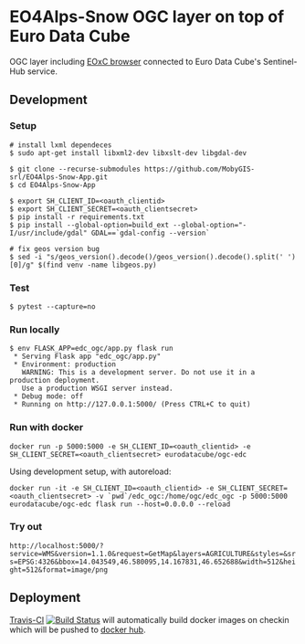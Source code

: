 
# EO4Alps-Snow OGC layer on top of Euro Data Cube

OGC layer including [EOxC browser](https://github.com/eoxc/eoxc) connected to Euro Data Cube's Sentinel-Hub service.


## Development

### Setup

```
# install lxml dependeces
$ sudo apt-get install libxml2-dev libxslt-dev libgdal-dev

$ git clone --recurse-submodules https://github.com/MobyGIS-srl/EO4Alps-Snow-App.git
$ cd EO4Alps-Snow-App

$ export SH_CLIENT_ID=<oauth_clientid>
$ export SH_CLIENT_SECRET=<oauth_clientsecret>
$ pip install -r requirements.txt
$ pip install --global-option=build_ext --global-option="-I/usr/include/gdal" GDAL==`gdal-config --version` 

# fix geos version bug
$ sed -i "s/geos_version().decode()/geos_version().decode().split(' ')[0]/g" $(find venv -name libgeos.py)
```

### Test

```
$ pytest --capture=no
```

### Run locally

```
$ env FLASK_APP=edc_ogc/app.py flask run
 * Serving Flask app "edc_ogc/app.py"
 * Environment: production
   WARNING: This is a development server. Do not use it in a production deployment.
   Use a production WSGI server instead.
 * Debug mode: off
 * Running on http://127.0.0.1:5000/ (Press CTRL+C to quit)
```

### Run with docker

```
docker run -p 5000:5000 -e SH_CLIENT_ID=<oauth_clientid> -e SH_CLIENT_SECRET=<oauth_clientsecret> eurodatacube/ogc-edc
```

Using development setup, with autoreload:

```
docker run -it -e SH_CLIENT_ID=<oauth_clientid> -e SH_CLIENT_SECRET=<oauth_clientsecret> -v `pwd`/edc_ogc:/home/ogc/edc_ogc -p 5000:5000 eurodatacube/ogc-edc flask run --host=0.0.0.0 --reload
```

### Try out

`http://localhost:5000/?service=WMS&version=1.1.0&request=GetMap&layers=AGRICULTURE&styles=&srs=EPSG:4326&bbox=14.043549,46.580095,14.167831,46.652688&width=512&height=512&format=image/png`

## Deployment

[Travis-CI](https://travis-ci.org/eurodatacube/ogc-edc) [![Build Status](https://travis-ci.org/eurodatacube/ogc-edc.svg?branch=master)](https://travis-ci.org/eurodatacube/ogc-edc) will automatically build docker images on checkin which will be pushed to [docker hub](https://hub.docker.com/r/eurodatacube/ogc-edc).

